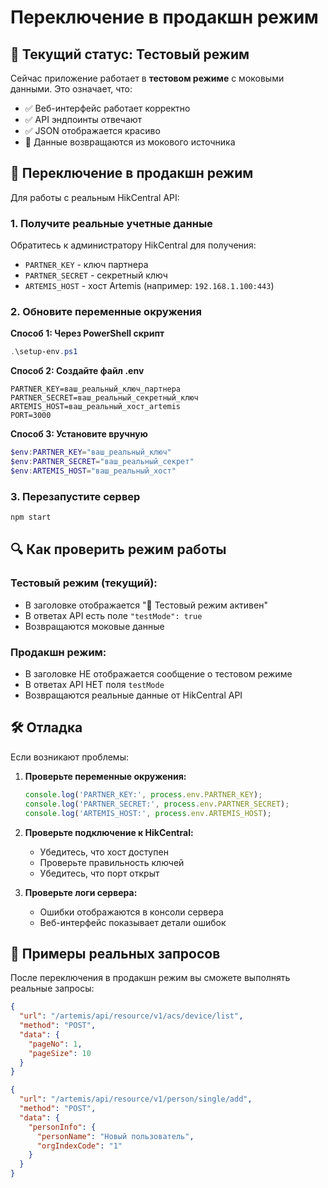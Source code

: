 # Переключение в продакшн режим

## 🧪 Текущий статус: Тестовый режим

Сейчас приложение работает в **тестовом режиме** с моковыми данными. Это означает, что:

- ✅ Веб-интерфейс работает корректно
- ✅ API эндпоинты отвечают
- ✅ JSON отображается красиво
- 🧪 Данные возвращаются из мокового источника

## 🚀 Переключение в продакшн режим

Для работы с реальным HikCentral API:

### 1. Получите реальные учетные данные

Обратитесь к администратору HikCentral для получения:
- `PARTNER_KEY` - ключ партнера
- `PARTNER_SECRET` - секретный ключ  
- `ARTEMIS_HOST` - хост Artemis (например: `192.168.1.100:443`)

### 2. Обновите переменные окружения

**Способ 1: Через PowerShell скрипт**
```powershell
.\setup-env.ps1
```

**Способ 2: Создайте файл .env**
```env
PARTNER_KEY=ваш_реальный_ключ_партнера
PARTNER_SECRET=ваш_реальный_секретный_ключ
ARTEMIS_HOST=ваш_реальный_хост_artemis
PORT=3000
```

**Способ 3: Установите вручную**
```powershell
$env:PARTNER_KEY="ваш_реальный_ключ"
$env:PARTNER_SECRET="ваш_реальный_секрет"
$env:ARTEMIS_HOST="ваш_реальный_хост"
```

### 3. Перезапустите сервер

```bash
npm start
```

## 🔍 Как проверить режим работы

### Тестовый режим (текущий):
- В заголовке отображается "🧪 Тестовый режим активен"
- В ответах API есть поле `"testMode": true`
- Возвращаются моковые данные

### Продакшн режим:
- В заголовке НЕ отображается сообщение о тестовом режиме
- В ответах API НЕТ поля `testMode`
- Возвращаются реальные данные от HikCentral API

## 🛠️ Отладка

Если возникают проблемы:

1. **Проверьте переменные окружения:**
   ```javascript
   console.log('PARTNER_KEY:', process.env.PARTNER_KEY);
   console.log('PARTNER_SECRET:', process.env.PARTNER_SECRET);
   console.log('ARTEMIS_HOST:', process.env.ARTEMIS_HOST);
   ```

2. **Проверьте подключение к HikCentral:**
   - Убедитесь, что хост доступен
   - Проверьте правильность ключей
   - Убедитесь, что порт открыт

3. **Проверьте логи сервера:**
   - Ошибки отображаются в консоли сервера
   - Веб-интерфейс показывает детали ошибок

## 📝 Примеры реальных запросов

После переключения в продакшн режим вы сможете выполнять реальные запросы:

```json
{
  "url": "/artemis/api/resource/v1/acs/device/list",
  "method": "POST", 
  "data": {
    "pageNo": 1,
    "pageSize": 10
  }
}
```

```json
{
  "url": "/artemis/api/resource/v1/person/single/add",
  "method": "POST",
  "data": {
    "personInfo": {
      "personName": "Новый пользователь",
      "orgIndexCode": "1"
    }
  }
}
```
